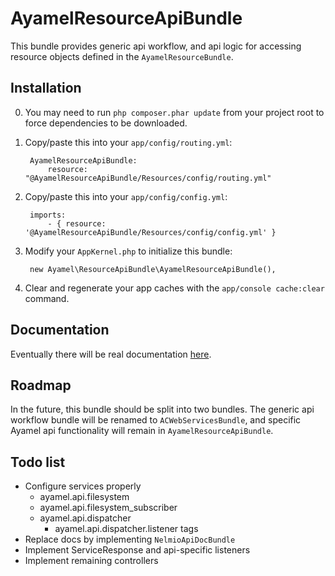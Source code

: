 # AyamelResourceApiBundle #

This bundle provides generic api workflow, and api logic for accessing resource objects defined in the `AyamelResourceBundle`.

## Installation ##

0. You may need to run `php composer.phar update` from your project root to force dependencies to be downloaded.
1. Copy/paste this into your `app/config/routing.yml`:

		AyamelResourceApiBundle:
		    resource: "@AyamelResourceApiBundle/Resources/config/routing.yml"

2. Copy/paste this into your `app/config/config.yml`:

		imports:  
		    - { resource: '@AyamelResourceApiBundle/Resources/config/config.yml' }
	
3. Modify your `AppKernel.php` to initialize this bundle:

		new Ayamel\ResourceApiBundle\AyamelResourceApiBundle(),
		
4. Clear and regenerate your app caches with the `app/console cache:clear` command.
	
## Documentation ##

Eventually there will be real documentation [here](Resources/docs/index.md).
	
## Roadmap ##

In the future, this bundle should be split into two bundles.  The generic api workflow bundle will be renamed to `ACWebServicesBundle`, and specific Ayamel api functionality will remain in `AyamelResourceApiBundle`.

## Todo list ##

* Configure services properly
    * ayamel.api.filesystem
    * ayamel.api.filesystem_subscriber
    * ayamel.api.dispatcher
        * ayamel.api.dispatcher.listener tags
* Replace docs by implementing `NelmioApiDocBundle`
* Implement ServiceResponse and api-specific listeners
* Implement remaining controllers